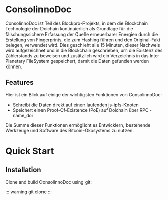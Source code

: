 # ConsolinnoDoc

ConsolinnoDoc ist Teil des Blockpro-Projekts, in dem die Blockchain Technologie der Doichain kontinuierlich als Grundlage für die fälschungssichere Erfassung der Quelle erneuerbarer Energien durch die Erstellung von Fingerprints, die zum Hashing führen und den Original-Fakt belegen, verwendet wird. Dies geschieht alle 15 Minuten, dieser Nachweis wird aufgezeichnet und in die Blockchain geschrieben, um die Existenz des Zählerstands zu beweisen und zusätzlich wird ein Verzeichnis in das Inter Planetary FileSystem gespeichert, damit die Daten gefunden werden können.

## Features
Hier ist ein Blick auf einige der wichtigsten Funktionen von ConsolinnoDoc:

-  Schreibt die Daten direkt auf einen laufenden js-ipfs-Knoten
-  Speichert einen Proof-Of-Existence (PoE) auf Doichain über RPC - name_doi

Die Summe dieser Funktionen ermöglicht es Entwicklern, bestehende Werkzeuge und Software des Bitcoin-Ökosystems zu nutzen.

# Quick Start

## Installation

Clone and build ConsolinnoDoc using git:

::: warning
git clone
::: 










